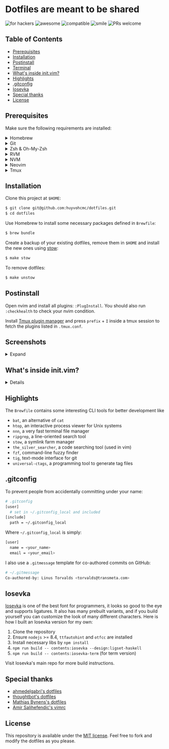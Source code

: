 # Dotfiles are meant to be shared

![for hackers](https://img.shields.io/badge/built%20for-hackers-50dd7e.svg?logo=dependabot&style=flat-square)
![awesome](https://img.shields.io/badge/pretty-awesome-ffc24b.svg?logo=sourcegraph&style=flat-square)
![compatible](https://img.shields.io/badge/compatibility-betamax-f43753.svg?logo=docker&style=flat-square)
![smile](https://img.shields.io/badge/makes%20people-smile-57c7fe.svg?logo=travis&style=flat-square)
![PRs welcome](https://img.shields.io/badge/PRs-welcome-ff69b4.svg?logo=lgtm&style=flat-square)

## Table of Contents

  * [Prerequisites](#prerequisites)
  * [Installation](#installation)
  * [Postinstall](#postinstall)
  * [Terminal](#terminal)
  * [What's inside init.vim?](#whats-inside-initvim)
  * [Highlights](#highlights)
  * [.gitconfig](#gitconfig)
  * [Iosevka](#iosevka)
  * [Special thanks](#special-thanks)
  * [License](#license)

## Prerequisites

Make sure the following requirements are installed:

<details>
<summary>Homebrew</summary>
Install [Homebrew](https://brew.sh) if you haven't.
</details>

<details>
<summary>Git</summary>
You can either install git via Xcode Command Line Tools or by running `git --version` from your terminal.
</details>

<details>
<summary>Zsh & Oh-My-Zsh</summary>
[The Z shell](https://github.com/robbyrussell/oh-my-zsh/wiki/Installing-ZSH), is an extended version of the Bourne Shell (sh), with plenty of new features, and support for plugins and themes. [Oh My Zsh](https://github.com/robbyrussell/oh-my-zsh) is a delightful community-driven framework for managing your zsh configuration.

This project use [purer](https://github.com/DFurnes/purer) as the prompt theme for zsh:

```
$ npm install --global purer-prompt
```
</details>

<details>
<summary>RVM</summary>
RVM is a command-line tool which allows you to easily install, manage, and work with multiple ruby environments from interpreters to sets of gems. Install RVM: https://rvm.io.
</details>

<details>
<summary>NVM</summary>
Node Version Manager - Simple bash script to manage multiple active node.js versions. To install nvm: https://github.com/creationix/nvm.
</details>

<details>
<summary>Neovim</summary>
[Neovim](https://github.com/neovim/neovim) (nvim) is a forked version of Vim and arguable to be a lot faster. Follow this guide to build [nvim from source](https://github.com/neovim/neovim/wiki/Building-Neovim) and this guide to install [vim-plug](https://github.com/junegunn/vim-plug) as the main nvim plugin manager.
</details>

<details>
<summary>Tmux</summary>
[Tmux](https://github.com/tmux/tmux/wiki) is the terminal multiplexer I can't live without. 
</details>

## Installation

Clone this project at `$HOME`:

```bash
$ git clone git@github.com:huyvohcmc/dotfiles.git
$ cd dotfiles
```

Use Homebrew to install some necessary packages defined in `Brewfile`:

```bash
$ brew bundle
```

Create a backup of your existing dotfiles, remove them in `$HOME` and install the new ones using [stow](https://www.gnu.org/software/stow/):

```bash
$ make stow
```

To remove dotfiles:

```bash
$ make unstow
```

## Postinstall

Open nvim and install all plugins: `:PlugInstall`. You should also run `:checkhealth` to check your nvim condition.

Install [Tmux plugin manager](https://github.com/tmux-plugins/tpm) and press `prefix` + `I` inside a tmux session to fetch the plugins listed in `.tmux.conf`.

## Screenshots

<details>
<summary>Expand</summary>
<br>

![preview](screenshots/preview.png)
> iTerm2 tender colorscheme, nnn and tig

![nvim](screenshots/nvim.png)
> Nvim with Iosevka font 14pt
</details>

## What's inside init.vim?

<details>

- [tender](https://github.com/jacoborus/tender.vim) - a 24bit colorscheme for Vim, Airline and Lightline
- [lightline](https://github.com/itchyny/lightline.vim) - a light and configurable statusline/tabline plugin for Vim
- [NERDTree](https://github.com/scrooloose/nerdtree) - a tree explorer plugin for Vim
- [fzf](https://github.com/junegunn/fzf.vim) - a command-line fuzzy finder for Vim
- [ALE](https://github.com/w0rp/ale) - asynchronous Lint Engine
- [polyglot](https://github.com/sheerun/vim-polyglot) - a solid language pack for Vim
- [ncm2](https://github.com/ncm2/ncm2) - completion framework for Neovim
- [gutentags](https://github.com/ludovicchabant/vim-gutentags) - a Vim plugin that manages your tag files
- [easymotion](https://github.com/easymotion/vim-easymotion) - vim motions on speed!
- [signify](https://github.com/mhinz/vim-signify) - show a diff using Vim its sign column
- [tcomment](https://github.com/tomtom/tcomment_vim) - comment vim-plugin
- [fugitive](https://github.com/tpope/vim-fugitive) - a git wrapper vim-plugin
- [rhubarb](https://github.com/tpope/vim-rhubarb) - GitHub extension for fugitive.vim
- [rails](https://github.com/tpope/vim-rails) - Ruby on Rails power tools
- [surround](https://github.com/tpope/vim-surround) - quoting/parenthesizing made simple
- [repeat](https://github.com/tpope/vim-repeat) - enable repeating supported plugin maps with "."
- [endwise](https://github.com/tpope/vim-endwise) - wisely add "end" in Ruby
- [targets](https://github.com/wellle/targets.vim) - plugin that provides additional text objects
</details>

## Highlights

The `Brewfile` contains some interesting CLI tools for better development like

- `bat`, an alternative of `cat`
- `htop`, an interactive process viewer for Unix systems
- `nnn`, a very fast terminal file manager
- `ripgrep`, a line-oriented search tool
- `stow`, a symlink farm manager
- `the_silver_searcher`, a code searching tool (used in vim)
- `fzf`, command-line fuzzy finder
- `tig`, text-mode interface for git
- `universal-ctags`, a programming tool to generate tag files

## .gitconfig

To prevent people from accidentally committing under your name:

```bash
# .gitconfig
[user]
  # set in ~/.gitconfig_local and included
[include]
  path = ~/.gitconfig_local
```

Where `~/.gitconfig_local` is simply:

```bash
[user]
  name = <your_name>
  email = <your_email>
```

I also use a `.gitmessage` template for co-authored commits on GitHub:

```bash
# ~/.gitmessage
Co-authored-by: Linus Torvalds <torvalds@transmeta.com>
```

## Iosevka

[Iosevka](https://github.com/be5invis/Iosevka) is one of the best font for programmers, it looks so good to the eye and supports ligatures. It also has many prebuilt variants, and if you build yourself you can customize the look of many different characters. Here is how I built an Iosevka version for my own:

1. Clone the repository
2. Ensure `nodejs` >= 8.4, `ttfautohint` and `otfcc` are installed
3. Install necessary libs by `npm install`
4. `npm run build -- contents:iosevka --design:ligset-haskell`
5. `npm run build -- contents:iosevka-term` (for term version)

Visit Iosevka's main repo for more build instructions.

## Special thanks

- [ahmedelgabri's dotfiles](https://github.com/ahmedelgabri/dotfiles)
- [thoughtbot's dotfiles](https://github.com/thoughtbot/dotfiles)
- [Mathias Bynens's dotfiles](https://github.com/mathiasbynens/dotfiles)
- [Amir Salihefendic's vimrc](https://github.com/amix/vimrc)

## License

This repository is available under the [MIT license](LICENSE). Feel free to fork and modify the dotfiles as you please.
